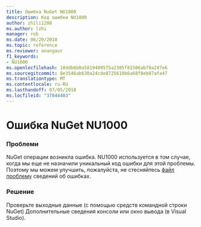 ```yaml
---
title: Ошибка NuGet NU1000
description: Код ошибки NU1000
author: zhili1208
ms.author: lzhi
manager: rob
ms.date: 06/20/2018
ms.topic: reference
ms.reviewer: anangaur
f1_keywords:
- NU1000
ms.openlocfilehash: 10ddb6b0a58194095f5a2305f81506abf0a247e6
ms.sourcegitcommit: 8e3546ab630a24cde8725610b6a68f8eb87afa47
ms.translationtype: MT
ms.contentlocale: ru-RU
ms.lasthandoff: 07/05/2018
ms.locfileid: "37844403"
---
```

# <a name="nuget-error-nu1000"></a>Ошибка NuGet NU1000

### <a name="issue"></a>Проблеми
NuGet операции возникла ошибка. NU1000 используется в том случае, когда мы еще не назначили уникальный код ошибки для этой проблемы. Поэтому мы можем улучшить, пожалуйста, не стесняйтесь [файл проблему](https://github.com/nuget/home/issues) сведений об ошибках.

### <a name="solution"></a>Решение
Проверьте выходные данные (с помощью средств командной строки NuGet) Дополнительные сведения консоли или окно вывода (в Visual Studio).
